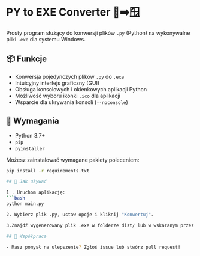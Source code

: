 # PY to EXE Converter 🐍➡️🪟

Prosty program służący do konwersji plików `.py` (Python) na wykonywalne pliki `.exe` dla systemu Windows.

## 📦 Funkcje

- Konwersja pojedynczych plików `.py` do `.exe`
- Intuicyjny interfejs graficzny (GUI)
- Obsługa konsolowych i okienkowych aplikacji Python
- Możliwość wyboru ikonki `.ico` dla aplikacji
- Wsparcie dla ukrywania konsoli (`--noconsole`)

## 🧰 Wymagania

- Python 3.7+
- `pip`
- `pyinstaller`

Możesz zainstalować wymagane pakiety poleceniem:

```bash
pip install -r requirements.txt

## 🚀 Jak używać

1 . Uruchom aplikację:
```bash
python main.py

2. Wybierz plik .py, ustaw opcje i kliknij "Konwertuj".

3.Znajdź wygenerowany plik .exe w folderze dist/ lub w wskazanym przez siebie ! . |

## 🤝 Współpraca

- Masz pomysł na ulepszenie? Zgłoś issue lub stwórz pull request!
